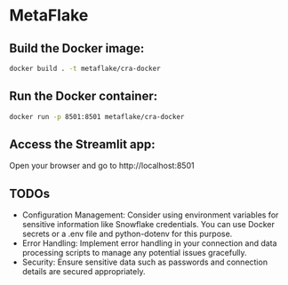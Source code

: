 # MetaFlake

## Build the Docker image:

```bash
docker build . -t metaflake/cra-docker
```

## Run the Docker container:

```bash
docker run -p 8501:8501 metaflake/cra-docker
```

## Access the Streamlit app:

Open your browser and go to http://localhost:8501

## TODOs

- Configuration Management: Consider using environment variables for sensitive information like Snowflake credentials. You can use Docker secrets or a .env file and python-dotenv for this purpose.
- Error Handling: Implement error handling in your connection and data processing scripts to manage any potential issues gracefully.
- Security: Ensure sensitive data such as passwords and connection details are secured appropriately.

